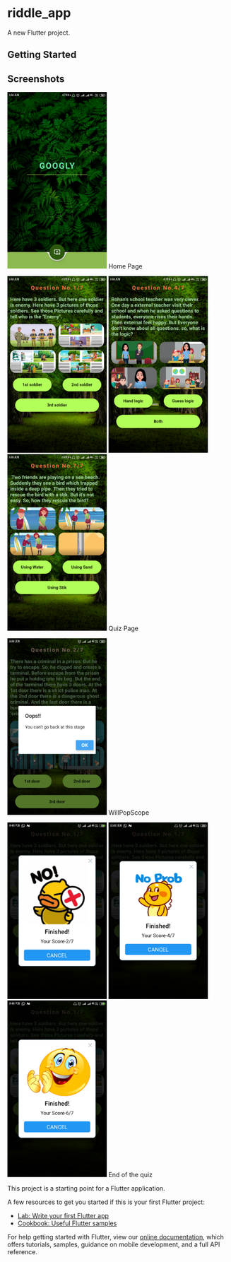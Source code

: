 # riddle_app

A new Flutter project.

## Getting Started

## Screenshots
<!--<img height="300px" src="quiz1.mkv"> --> 
<img height="400px" src="quiz2.png">
Home Page

<img height="400px" src="quiz3.png"> <img height="400px" src="quiz4.png"> <img height="400px" src="quiz5.png">
Quiz Page

<img height="400px" src="quiz9.png">
WillPopScope

<img height="400px" src="quiz6.png"> <img height="400px" src="quiz8.png"> <img height="400px" src="quiz7.png">
End of the quiz

This project is a starting point for a Flutter application.

A few resources to get you started if this is your first Flutter project:

- [Lab: Write your first Flutter app](https://flutter.dev/docs/get-started/codelab)
- [Cookbook: Useful Flutter samples](https://flutter.dev/docs/cookbook)

For help getting started with Flutter, view our
[online documentation](https://flutter.dev/docs), which offers tutorials,
samples, guidance on mobile development, and a full API reference.
